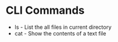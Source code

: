 # CLI Commands
* ls - List the all files in current directory
* cat - Show the contents of a text file